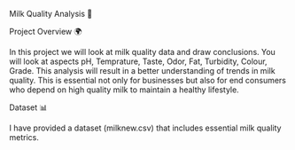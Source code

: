 Milk Quality Analysis 🥛

Project Overview 🌍

In this project we will look at milk quality data and draw conclusions. You will look at aspects pH, Temprature, Taste, Odor, Fat, Turbidity, Colour, Grade. This analysis will result in a better understanding of trends in milk quality. This is essential not only for businesses but also for end consumers who depend on high quality milk to maintain a healthy lifestyle.

Dataset 📊

I have provided a dataset (milknew.csv) that includes essential milk quality metrics. 

